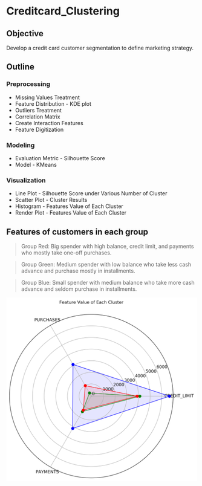 # Creditcard_Clustering

## Objective
Develop a credit card customer segmentation to define marketing strategy.

## Outline
### Preprocessing
* Missing Values Treatment
* Feature Distribution - KDE plot
* Outliers Treatment
* Correlation Matrix
* Create Interaction Features
* Feature Digitization

### Modeling
* Evaluation Metric - Silhouette Score
* Model - KMeans

### Visualization
* Line Plot - Silhouette Score under Various Number of Cluster
* Scatter Plot - Cluster Results
* Histogram - Features Value of Each Cluster
* Render Plot - Features Value of Each Cluster

## Features of customers in each group
> Group Red: Big spender with high balance, credit limit, and payments who mostly take one-off purchases.

> Group Green: Medium spender with low balance who take less cash advance and purchase mostly in installments.

> Group Blue: Small spender with medium balance who take more cash advance and seldom purchase in installments.

![image](https://github.com/mengshanli/Creditcard_Clustering/blob/master/render_top.png)



